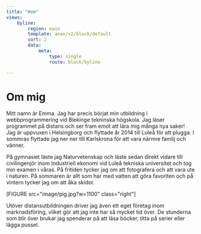 ```yaml
---
title: "Hem"
views:
    byline:
        region: main
        template: anax/v2/block/default
        sort: 2
        data:
            meta:
                type: single
                route: block/byline

---
```

Om mig
=========================



Mitt namn är Emma. Jag har precis börjat min utbildning i webbprogrammering vid Blekinge tekninska högskola. Jag läser programmet på distans och ser fram emot att lära mig många nya saker! Jag är uppvuxen i Helsingborg och flyttade år 2014 till Luleå för att plugga. I sommras flyttade jag ner ner till Karlskrona för att vara närmre famlij och vänner.

På gymnasiet läste jag Naturvetenskap och läste sedan direkt vidare till civilingenjör inom Industriell ekonomi vid Luleå tekniska universitet och tog min examen i våras. På fritiden tycker jag om att fotografera och att vara ute i naturen. På sommaren är allt som har med vatten att göra favoriten och på vintern tycker jag om att åka skidor.


[FIGURE src="image/pig.jpg?w=1100" class="right"]


Utöver distansutbildningen driver jag även ett eget företag inom marknadsföring, vilket gör att jag inte har så mycket tid över. De stunderna som blir över brukar jag spenderar på att läsa böcker, titta på serier eller lägga pussel. 
